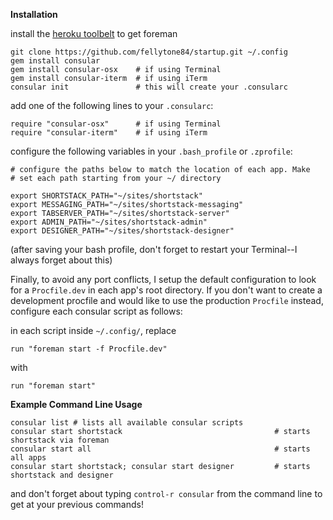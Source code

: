 **Installation**

install the [heroku toolbelt](https://toolbelt.heroku.com/) to get foreman

    git clone https://github.com/fellytone84/startup.git ~/.config
    gem install consular 
    gem install consular-osx    # if using Terminal
    gem install consular-iterm  # if using iTerm
    consular init               # this will create your .consularc

add one of the following lines to your `.consularc`:

    require "consular-osx"      # if using Terminal    
    require "consular-iterm"    # if using iTerm    

configure the following variables in your `.bash_profile` or `.zprofile`:

    # configure the paths below to match the location of each app. Make
    # set each path starting from your ~/ directory

    export SHORTSTACK_PATH="~/sites/shortstack"
    export MESSAGING_PATH="~/sites/shortstack-messaging"
    export TABSERVER_PATH="~/sites/shortstack-server"
    export ADMIN_PATH="~/sites/shortstack-admin"
    export DESIGNER_PATH="~/sites/shortstack-designer"

(after saving your bash profile, don't forget to restart your Terminal--I always forget about this)

Finally, to avoid any port conflicts, I setup the default configuration to look for a `Procfile.dev` in each app's root directory. If you don't want to create a development procfile and would like to use the production `Procfile` instead, configure each consular script as follows:


in each script inside `~/.config/`, replace
    
    run "foreman start -f Procfile.dev"

with

    run "foreman start"

**Example Command Line Usage**

    consular list # lists all available consular scripts
    consular start shortstack                                  # starts shortstack via foreman
    consular start all                                         # starts all apps
    consular start shortstack; consular start designer         # starts shortstack and designer

and don't forget about typing `control-r consular` from the command line to get at your previous commands!